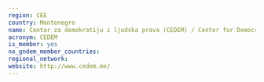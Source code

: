 ```yaml
---
region: CEE
country: Montenegro
name: Centar za demokratiju i ljudska prava (CEDEM) / Center for Democracy and Human Rights
acronym: CEDEM
is_member: yes
no_gndem_member_countries: 
regional_network: 
website: http://www.cedem.me/
---
```


